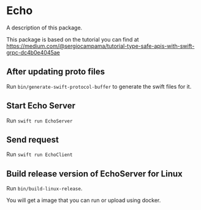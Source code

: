# Echo

A description of this package.

This package is based on the tutorial you can find at https://medium.com/@sergiocampama/tutorial-type-safe-apis-with-swift-grpc-dc4b0e4045ae

## After updating proto files

Run `bin/generate-swift-protocol-buffer` to generate the swift files for it.

## Start Echo Server

Run `swift run EchoServer`

## Send request

Run `swift run EchoClient`

## Build release version of EchoServer for Linux

Run `bin/build-linux-release`.

You will get a image that you can run or upload using docker.
